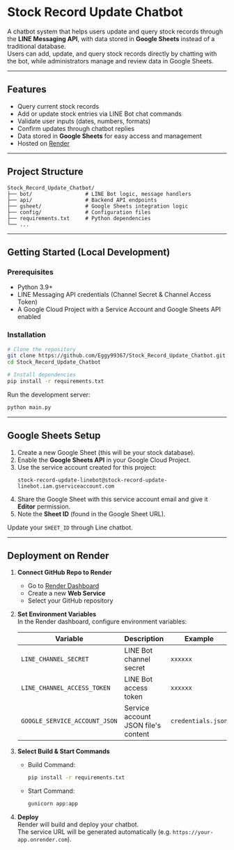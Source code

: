 # Stock Record Update Chatbot

A chatbot system that helps users update and query stock records through the **LINE Messaging API**, with data stored in **Google Sheets** instead of a traditional database.  
Users can add, update, and query stock records directly by chatting with the bot, while administrators manage and review data in Google Sheets.

---

## Features

- Query current stock records  
- Add or update stock entries via LINE Bot chat commands  
- Validate user inputs (dates, numbers, formats)  
- Confirm updates through chatbot replies  
- Data stored in **Google Sheets** for easy access and management  
- Hosted on [Render](https://render.com/)  

---

## Project Structure

```
Stock_Record_Update_Chatbot/
├── bot/                 # LINE Bot logic, message handlers
├── api/                 # Backend API endpoints
├── gsheet/              # Google Sheets integration logic
├── config/              # Configuration files
├── requirements.txt     # Python dependencies
└── ...
```

---

## Getting Started (Local Development)

### Prerequisites
- Python 3.9+  
- LINE Messaging API credentials (Channel Secret & Channel Access Token)  
- A Google Cloud Project with a Service Account and Google Sheets API enabled  

### Installation

```bash
# Clone the repository
git clone https://github.com/Eggy99367/Stock_Record_Update_Chatbot.git
cd Stock_Record_Update_Chatbot

# Install dependencies
pip install -r requirements.txt
```

Run the development server:

```bash
python main.py
```

---

## Google Sheets Setup

1. Create a new Google Sheet (this will be your stock database).  
2. Enable the **Google Sheets API** in your Google Cloud Project.  
3. Use the service account created for this project:  
   ```
   stock-record-update-linebot@stock-record-update-linebot.iam.gserviceaccount.com
   ```  
4. Share the Google Sheet with this service account email and give it **Editor** permission.  
5. Note the **Sheet ID** (found in the Google Sheet URL).  

Update your `SHEET_ID` through Line chatbot.

---

## Deployment on Render

1. **Connect GitHub Repo to Render**  
   - Go to [Render Dashboard](https://dashboard.render.com/)  
   - Create a new **Web Service**  
   - Select your GitHub repository  

2. **Set Environment Variables**  
   In the Render dashboard, configure environment variables:  

   | Variable | Description | Example |
   |----------|-------------|---------|
   | `LINE_CHANNEL_SECRET` | LINE Bot channel secret | `xxxxxx` |
   | `LINE_CHANNEL_ACCESS_TOKEN` | LINE Bot access token | `xxxxxx` |
   | `GOOGLE_SERVICE_ACCOUNT_JSON` | Service account JSON file's content | `credentials.json` |

3. **Select Build & Start Commands**  
   - Build Command:  
     ```bash
     pip install -r requirements.txt
     ```  
   - Start Command:  
     ```bash
     gunicorn app:app
     ```  

4. **Deploy**  
   Render will build and deploy your chatbot.  
   The service URL will be generated automatically (e.g. `https://your-app.onrender.com`).  

